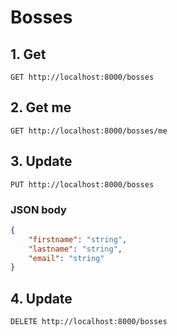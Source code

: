 # Bosses

## 1. Get

```http
GET http://localhost:8000/bosses
```

## 2. Get me

```http
GET http://localhost:8000/bosses/me
```

## 3. Update

```http
PUT http://localhost:8000/bosses
```

### JSON body

```json
{
    "firstname": "string",
    "lastname": "string",
    "email": "string"
}
```

## 4. Update

```http
DELETE http://localhost:8000/bosses
```
